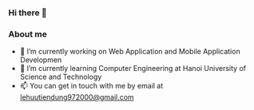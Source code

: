 ### Hi there 👋
### About me
- 🔭 I’m currently working on Web Application and Mobile Application Developmen
- 🌱 I’m currently learning Computer Engineering at Hanoi University of Science and Technology
- 📫 You can get in touch with me by email at lehuutiendung972000@gmail.com
